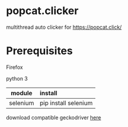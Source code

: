 # popcat.clicker
 multithread auto clicker for https://popcat.click/

# Prerequisites

Firefox

python 3 

| module   | install              |
| -------- | :------------------- |
| selenium | pip install selenium |

download compatible geckodriver [here](https://github.com/mozilla/geckodriver/releases)